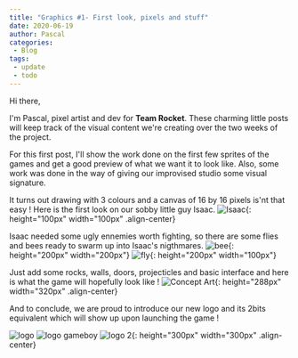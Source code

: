 ```yaml
---
title: "Graphics #1- First look, pixels and stuff"
date: 2020-06-19
author: Pascal
categories: 
 - Blog
tags:
 - update
 - todo
---
```


Hi there, 

I'm Pascal, pixel artist and dev for **Team Rocket**.
These charming little posts will keep track of the visual content we're creating over the two weeks of the project.

For this first post, I'll show the work done on the first few sprites of the games and get a good preview of what we want it to look like.
Also, some work was done in the way of giving our improvised studio some visual signature.


It turns out drawing with 3 colours and a canvas of 16 by 16 pixels is'nt that easy !
Here is the first look on our sobby little guy Isaac.
![Isaac](../../assets/images/graphics1/isaac.png){: height="100px" width="100px" .align-center}

Isaac needed some ugly ennemies worth fighting, so there are some flies and bees ready to swarm up into Isaac's nigthmares.
![bee](../../assets/images/graphics1/big_bee.gif){: height="200px" width="200px"}
![fly](../../assets/images/graphics1/fly.gif){: height="200px" width="100px"}

Just add some rocks, walls, doors, projecticles and basic interface and here is what the game will hopefully look like !
![Concept Art](../../assets/images/graphics1/tests_isaac.png){: height="288px" width="320px" .align-center}

And to conclude, we are proud to introduce our new logo and its 2bits equivalent which will show up upon launching the game !

![logo](../../assets/images/graphics1/logo_anime.gif)
![logo gameboy](../../assets/images/graphics1/logo_anime_gameboy.gif)
![logo 2](../../assets/images/graphics1/logo_2.png){: height="300px" width="300px" .align-center}

